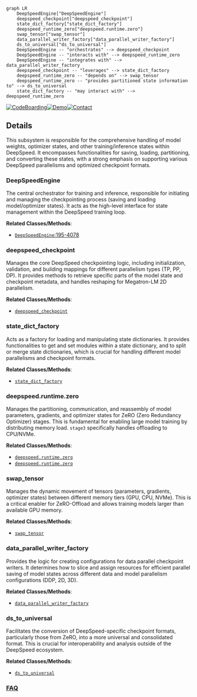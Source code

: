 ```mermaid
graph LR
    DeepSpeedEngine["DeepSpeedEngine"]
    deepspeed_checkpoint["deepspeed_checkpoint"]
    state_dict_factory["state_dict_factory"]
    deepspeed_runtime_zero["deepspeed.runtime.zero"]
    swap_tensor["swap_tensor"]
    data_parallel_writer_factory["data_parallel_writer_factory"]
    ds_to_universal["ds_to_universal"]
    DeepSpeedEngine -- "orchestrates" --> deepspeed_checkpoint
    DeepSpeedEngine -- "interacts with" --> deepspeed_runtime_zero
    DeepSpeedEngine -- "integrates with" --> data_parallel_writer_factory
    deepspeed_checkpoint -- "leverages" --> state_dict_factory
    deepspeed_runtime_zero -- "depends on" --> swap_tensor
    deepspeed_runtime_zero -- "provides partitioned state information to" --> ds_to_universal
    state_dict_factory -- "may interact with" --> deepspeed_runtime_zero
```

[![CodeBoarding](https://img.shields.io/badge/Generated%20by-CodeBoarding-9cf?style=flat-square)](https://github.com/CodeBoarding/GeneratedOnBoardings)[![Demo](https://img.shields.io/badge/Try%20our-Demo-blue?style=flat-square)](https://www.codeboarding.org/demo)[![Contact](https://img.shields.io/badge/Contact%20us%20-%20contact@codeboarding.org-lightgrey?style=flat-square)](mailto:contact@codeboarding.org)

## Details

This subsystem is responsible for the comprehensive handling of model weights, optimizer states, and other training/inference states within DeepSpeed. It encompasses functionalities for saving, loading, partitioning, and converting these states, with a strong emphasis on supporting various DeepSpeed parallelisms and optimized checkpoint formats.

### DeepSpeedEngine
The central orchestrator for training and inference, responsible for initiating and managing the checkpointing process (saving and loading model/optimizer states). It acts as the high-level interface for state management within the DeepSpeed training loop.


**Related Classes/Methods**:

- <a href="https://github.com/deepspeedai/DeepSpeed/blob/master/deepspeed/runtime/engine.py#L195-L4078" target="_blank" rel="noopener noreferrer">`DeepSpeedEngine`:195-4078</a>


### deepspeed_checkpoint
Manages the core DeepSpeed checkpointing logic, including initialization, validation, and building mappings for different parallelism types (TP, PP, DP). It provides methods to retrieve specific parts of the model state and checkpoint metadata, and handles reshaping for Megatron-LM 2D parallelism.


**Related Classes/Methods**:

- <a href="https://github.com/deepspeedai/DeepSpeed/blob/master/deepspeed/checkpoint/deepspeed_checkpoint.py" target="_blank" rel="noopener noreferrer">`deepspeed_checkpoint`</a>


### state_dict_factory
Acts as a factory for loading and manipulating state dictionaries. It provides functionalities to get and set modules within a state dictionary, and to split or merge state dictionaries, which is crucial for handling different model parallelisms and checkpoint formats.


**Related Classes/Methods**:

- <a href="https://github.com/deepspeedai/DeepSpeed/blob/master/deepspeed/runtime/state_dict_factory.py" target="_blank" rel="noopener noreferrer">`state_dict_factory`</a>


### deepspeed.runtime.zero
Manages the partitioning, communication, and reassembly of model parameters, gradients, and optimizer states for ZeRO (Zero Redundancy Optimizer) stages. This is fundamental for enabling large model training by distributing memory load. `stage3` specifically handles offloading to CPU/NVMe.


**Related Classes/Methods**:

- <a href="https://github.com/deepspeedai/DeepSpeed/blob/master/deepspeed/runtime/zero" target="_blank" rel="noopener noreferrer">`deepspeed.runtime.zero`</a>
- <a href="https://github.com/deepspeedai/DeepSpeed/blob/master/deepspeed/runtime/zero" target="_blank" rel="noopener noreferrer">`deepspeed.runtime.zero`</a>


### swap_tensor
Manages the dynamic movement of tensors (parameters, gradients, optimizer states) between different memory tiers (GPU, CPU, NVMe). This is a critical enabler for ZeRO-Offload and allows training models larger than available GPU memory.


**Related Classes/Methods**:

- <a href="https://github.com/deepspeedai/DeepSpeed/blob/master/deepspeed/runtime/swap_tensor/partitioned_param_swapper.py" target="_blank" rel="noopener noreferrer">`swap_tensor`</a>


### data_parallel_writer_factory
Provides the logic for creating configurations for data parallel checkpoint writers. It determines how to slice and assign resources for efficient parallel saving of model states across different data and model parallelism configurations (DDP, 2D, 3D).


**Related Classes/Methods**:

- <a href="https://github.com/deepspeedai/DeepSpeed/blob/master/deepspeed/runtime/model_checkpointing/data_parallel_writer_factory.py" target="_blank" rel="noopener noreferrer">`data_parallel_writer_factory`</a>


### ds_to_universal
Facilitates the conversion of DeepSpeed-specific checkpoint formats, particularly those from ZeRO, into a more universal and consolidated format. This is crucial for interoperability and analysis outside of the DeepSpeed ecosystem.


**Related Classes/Methods**:

- <a href="https://github.com/deepspeedai/DeepSpeed/blob/master/deepspeed/checkpoint/ds_to_universal.py" target="_blank" rel="noopener noreferrer">`ds_to_universal`</a>




### [FAQ](https://github.com/CodeBoarding/GeneratedOnBoardings/tree/main?tab=readme-ov-file#faq)